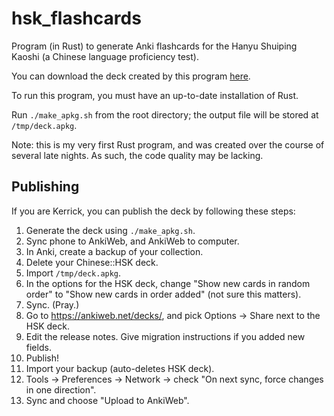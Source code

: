 # hsk_flashcards
Program (in Rust) to generate Anki flashcards for the Hanyu Shuiping Kaoshi (a Chinese language proficiency test).

You can download the deck created by this program [here](https://ankiweb.net/shared/info/1855818143).

To run this program, you must have an up-to-date installation of Rust.

Run ```./make_apkg.sh``` from the root directory; the output file will be stored at ```/tmp/deck.apkg```.

Note: this is my very first Rust program, and was created over the course of several late nights.
As such, the code quality may be lacking.

## Publishing
If you are Kerrick, you can publish the deck by following these steps:

1. Generate the deck using ```./make_apkg.sh```.
1. Sync phone to AnkiWeb, and AnkiWeb to computer.
1. In Anki, create a backup of your collection.
1. Delete your Chinese::HSK deck.
1. Import ``/tmp/deck.apkg``.
1. In the options for the HSK deck, change "Show new cards in random order" to "Show new cards in order added" (not sure this matters).
1. Sync. (Pray.)
1. Go to https://ankiweb.net/decks/, and pick Options -> Share next to the HSK deck.
1. Edit the release notes. Give migration instructions if you added new fields.
1. Publish!
1. Import your backup (auto-deletes HSK deck).
1. Tools -> Preferences -> Network -> check "On next sync, force changes in one direction".
1. Sync and choose "Upload to AnkiWeb".
